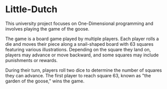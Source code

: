 # Little-Dutch
This university project focuses on One-Dimensional programming and involves playing the game of the goose.

The game is a board game played by multiple players. Each player rolls a die and moves their piece along a snail-shaped board with 63 squares featuring various illustrations. Depending on the square they land on, players may advance or move backward, and some squares may include punishments or rewards.

During their turn, players roll two dice to determine the number of squares they can advance. The first player to reach square 63, known as "the garden of the goose," wins the game.
